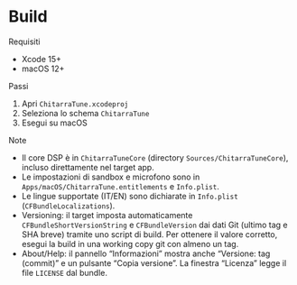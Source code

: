 # Build

Requisiti
- Xcode 15+
- macOS 12+

Passi
1. Apri `ChitarraTune.xcodeproj`
2. Seleziona lo schema `ChitarraTune`
3. Esegui su macOS

Note
- Il core DSP è in `ChitarraTuneCore` (directory `Sources/ChitarraTuneCore`), incluso direttamente nel target app.
- Le impostazioni di sandbox e microfono sono in `Apps/macOS/ChitarraTune.entitlements` e `Info.plist`.
- Le lingue supportate (IT/EN) sono dichiarate in `Info.plist` (`CFBundleLocalizations`).
 - Versioning: il target imposta automaticamente `CFBundleShortVersionString` e `CFBundleVersion` dai dati Git (ultimo tag e SHA breve) tramite uno script di build. Per ottenere il valore corretto, esegui la build in una working copy git con almeno un tag.
 - About/Help: il pannello “Informazioni” mostra anche “Versione: tag (commit)” e un pulsante “Copia versione”. La finestra “Licenza” legge il file `LICENSE` dal bundle.
